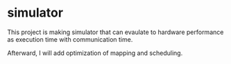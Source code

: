 # simulator

This project is making simulator that can evaulate to hardware performance as execution time with communication time.

Afterward, I will add optimization of mapping and scheduling.

